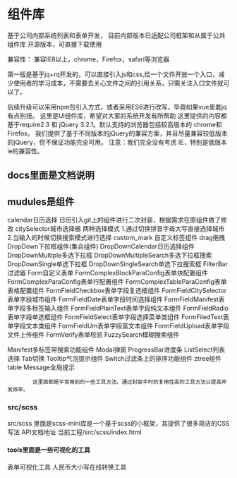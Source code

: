 # 组件库

基于公司内部系统列表和表单开发，
目前内部版本已适配公司框架和从属于公共组件库
开源版本，可直接下载使用

兼容性：
兼容IE8以上，chrome，Firefox，safari等浏览器

第一版是基于jq+rq开发的，可以直接引入js和css,给一个文件开放一个入口，减少使用者的学习成本，不需要去关心文件之间的引用关系，只需关注入口文件就可以了。

后续升级可以采用npm包引入方式，或者采用ES6进行改写，毕竟如果vue里套jq有点别扭。
这里是UI组件库，希望对大家的系统开发有所帮助
这里提供的内容都基于require2.3 和 jQuery 3.2.1。默认支持的浏览器包括较高版本的 chrome和Firefox。
我们提供了基于不同版本的jQuery的兼容方案，并且尽量兼容较低版本的jQuery，但不保证功能完全可用。
注意：我们完全没有考虑 IE，特别是低版本ie的兼容性。


## docs里面是文档说明

## mudules是组件


calendar日历选择
    日历引入git上的组件进行二次封装，根据需求在原组件做了修改
citySelector城市选择器
    两种选择模式
    1.通过切换拼音字母大写直接选择城市
    2.当输入的时候切换搜索模式进行选择
custom_mark 自定义标签组件
drag拖拽
DropDown下拉框组件(集合组件)
DropDownCalendar日历选择组件
DropDownMultiple多选下拉框
DropDownMultipleSearch多选下拉框搜索
DropDownSingle单选下拉框
DropDownSingleSearch单选下拉搜索框
FilterBar过滤器
Form自定义表单
FormComplexBlockParaConfig表单块配置组件
FormComplexParaConfig表单行配置组件
FormComplexTableParaConfig表单表格配置组件
FormFieldCheckbox表单字段复选框组件
FormFieldCitySelector表单字段城市组件
FormFieldDate表单字段时间选择组件
FormFieldManifest表单字段多标签输入组件
FormFieldPlainText表单字段纯文本组件
FormFieldRadio表单字段单选框组件
FormFieldSelect表单字段选择菜单类组件
FormFiledText表单字段文本类组件
FormFieldUm表单字段富文本组件
FormFieldUpload表单字段文件上传组件
FormVerify表单校验
FuzzySearch模糊搜索组件

Manifest多标签带搜索功能组件
Modal弹窗
ProgressBar进度条
ListSelect列表选择
Tab切换
Tooltip气泡提示组件
Switch过滤条上的排序功能组件
ztree组件
table
Message全局提示

            这里面都是平常用到的一些工具方法。通过封装平时的复用性高的工具方法以提高开发效率。

### src/scss
src/scss 里面是scss-mini库是一个基于scss的小框架，其提供了很多简洁的CSS写法
API文档地址 当前工程/src/scss/index.html

#### tools里面是一些可视化的工具
表单可视化工具
人民币大小写在线转换工具


